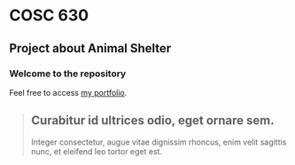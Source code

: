 COSC 630
========

Project about Animal Shelter
----------------------------

### Welcome to the repository

Feel free to access [my portfolio]().

>## Curabitur id ultrices odio, eget ornare sem.
>
>Integer consectetur, augue vitae dignissim rhoncus, enim velit sagittis nunc, et 
>eleifend leo tortor eget est. 
